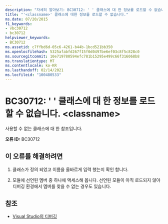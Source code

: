 ```yaml
---
description: "자세히 알아보기: BC30712: ' ' 클래스에 대 한 정보를 로드할 수 없습니다. <classname>"
title: "'<classname>' 클래스에 대한 정보를 로드할 수 없습니다."
ms.date: 07/20/2015
f1_keywords:
- vbc30712
- bc30712
helpviewer_keywords:
- BC30712
ms.assetid: c7ffbd6d-05c6-4261-b44b-1bcd521bb350
ms.openlocfilehash: 5325afabfd267f15f0d0497be6ef03c8f5c828c0
ms.sourcegitcommit: 10e719780594efc781b15295e499c66f316068b8
ms.translationtype: MT
ms.contentlocale: ko-KR
ms.lasthandoff: 02/14/2021
ms.locfileid: "100480533"
---
```

# <a name="bc30712-unable-to-load-information-for-class-classname"></a>BC30712: ' ' 클래스에 대 한 정보를 로드할 수 없습니다. \<classname>

사용할 수 없는 클래스에 대 한 참조입니다.

 **오류 ID:** BC30712

## <a name="to-correct-this-error"></a>이 오류를 해결하려면

1. 클래스가 정의 되었고 이름을 올바르게 입력 했는지 확인 합니다.

2. 모듈에 선언된 멤버 중 하나에 액세스해 봅니다. 선언된 모듈이 아직 로드되지 않아 디버깅 환경에서 멤버를 찾을 수 없는 경우도 있습니다.

## <a name="see-also"></a>참조

- [Visual Studio의 디버깅](/visualstudio/debugger/debugger-feature-tour)
